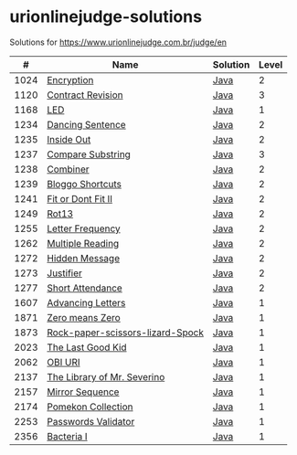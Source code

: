 urionlinejudge-solutions
========================

Solutions for https://www.urionlinejudge.com.br/judge/en

| #    | Name | Solution | Level |
| ---- | ---- | -------- | ----- |
| 1024 | [Encryption](https://www.urionlinejudge.com.br/judge/en/problems/view/1024) | [Java](./Encryption/Main.java) | 2
| 1120 | [Contract Revision](https://www.urionlinejudge.com.br/judge/en/problems/view/1120) | [Java](./ContractRevision/Main.java) | 3
| 1168 | [LED](https://www.urionlinejudge.com.br/judge/en/problems/view/1168) | [Java](./LED/Main.java) | 1
| 1234 | [Dancing Sentence](https://www.urionlinejudge.com.br/judge/en/problems/view/1234) | [Java](./DancingSentence/Main.java) | 2
| 1235 | [Inside Out](https://www.urionlinejudge.com.br/judge/en/problems/view/1235) | [Java](./InsideOut/Main.java) | 2
| 1237 | [Compare Substring](https://www.urionlinejudge.com.br/judge/en/problems/view/1237) | [Java](./CompareSubstring/Main.java) | 3
| 1238 | [Combiner](https://www.urionlinejudge.com.br/judge/en/problems/view/1238) | [Java](./Combiner/Main.java) | 2
| 1239 | [Bloggo Shortcuts](https://www.urionlinejudge.com.br/judge/en/problems/view/1239) | [Java](./BloggoShortcuts/Main.java) | 2
| 1241 | [Fit or Dont Fit II](https://www.urionlinejudge.com.br/judge/en/problems/view/1241) | [Java](./FitorDontFitII/Main.java) | 2
| 1249 | [Rot13](https://www.urionlinejudge.com.br/judge/en/problems/view/1249) | [Java](./Rot13/Main.java) | 2
| 1255 | [Letter Frequency](https://www.urionlinejudge.com.br/judge/en/problems/view/1255) | [Java](./LetterFrequency/Main.java) | 2
| 1262 | [Multiple Reading](https://www.urionlinejudge.com.br/judge/en/problems/view/1262) | [Java](./MultipleReading/Main.java) | 2
| 1272 | [Hidden Message](https://www.urionlinejudge.com.br/judge/en/problems/view/1272) | [Java](./HiddenMessage/Main.java) | 2
| 1273 | [Justifier](https://www.urionlinejudge.com.br/judge/en/problems/view/1273) | [Java](./Justifier/Main.java) | 2
| 1277 | [Short Attendance](https://www.urionlinejudge.com.br/judge/en/problems/view/1277) | [Java](./ShortAttendance/Main.java) | 2
| 1607 | [Advancing Letters](https://www.urionlinejudge.com.br/judge/en/problems/view/1607) | [Java](./AdvancingLetters/Main.java) | 1
| 1871 | [Zero means Zero](https://www.urionlinejudge.com.br/judge/en/problems/view/1871) | [Java](./ZeroMeansZero/Main.java) | 1
| 1873 | [Rock-paper-scissors-lizard-Spock](https://www.urionlinejudge.com.br/judge/en/problems/view/1873) | [Java](./Rock-paper-scissors-lizard-Spock/Main.java) | 1
| 2023 | [The Last Good Kid](https://www.urionlinejudge.com.br/judge/en/problems/view/2023) | [Java](./TheLastGoodKid/Main.java) | 1
| 2062 | [OBI URI](https://www.urionlinejudge.com.br/judge/en/problems/view/2062) | [Java](./OBIURI/Main.java) | 1
| 2137 | [The Library of Mr. Severino](https://www.urionlinejudge.com.br/judge/en/problems/view/2137) | [Java](./TheLibraryOfMr.Severino/Main.java) | 1
| 2157 | [Mirror Sequence](https://www.urionlinejudge.com.br/judge/en/problems/view/2157) | [Java](./MirrorSequence/Main.java) | 1
| 2174 | [Pomekon Collection](https://www.urionlinejudge.com.br/judge/en/problems/view/2174) | [Java](./PomekonCollection/Main.java) | 1
| 2253 | [Passwords Validator](https://www.urionlinejudge.com.br/judge/en/problems/view/2253) | [Java](./PasswordsValidator/Main.java) | 1
| 2356 | [Bacteria I](https://www.urionlinejudge.com.br/judge/en/problems/view/2356) | [Java](./BacteriaI/Main.java) | 1
